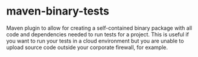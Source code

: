 maven-binary-tests
==================

Maven plugin to allow for creating a self-contained binary package with all code and dependencies needed to run tests for a project.  This is useful if you want to run your tests in a cloud environment but you are unable to upload source code outside your corporate firewall, for example.
